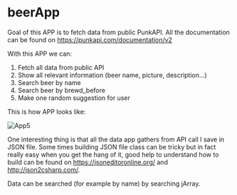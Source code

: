 # beerApp

Goal of this APP is to fetch data from public PunkAPI.
All the documentation can be found on https://punkapi.com/documentation/v2

With this APP we can:
1. Fetch all data from public API
2. Show all relevant information (beer name, picture, description...)
3. Search beer by name
4. Search beer by brewd_before
5. Make one random suggestion for user

This is how APP looks like:

![App5](https://user-images.githubusercontent.com/28594128/59967869-e8e80780-9530-11e9-8b0b-ff5f5175e0fc.PNG)

One interesting thing is that all the data app gathers from API call I save in JSON file. Some times building JSON file class can be tricky but in fact really easy when you get the hang of it, good help to understand how to build can be found on https://jsoneditoronline.org/ and http://json2csharp.com/.

Data can be searched (for example by name) by searching jArray.
